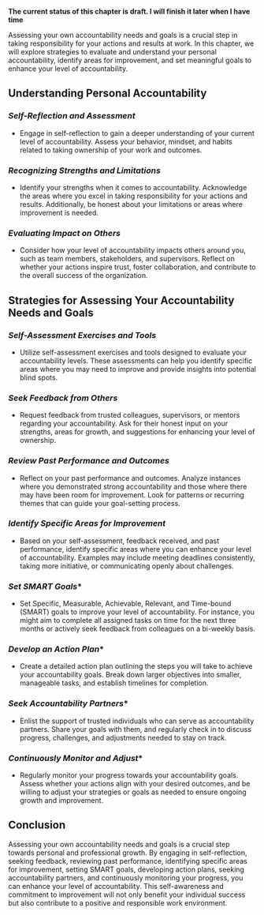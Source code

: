 **The current status of this chapter is draft. I will finish it later when I have time**

Assessing your own accountability needs and goals is a crucial step in taking responsibility for your actions and results at work. In this chapter, we will explore strategies to evaluate and understand your personal accountability, identify areas for improvement, and set meaningful goals to enhance your level of accountability.

**Understanding Personal Accountability**
-----------------------------------------

### *Self-Reflection and Assessment*

* Engage in self-reflection to gain a deeper understanding of your current level of accountability. Assess your behavior, mindset, and habits related to taking ownership of your work and outcomes.

### *Recognizing Strengths and Limitations*

* Identify your strengths when it comes to accountability. Acknowledge the areas where you excel in taking responsibility for your actions and results. Additionally, be honest about your limitations or areas where improvement is needed.

### *Evaluating Impact on Others*

* Consider how your level of accountability impacts others around you, such as team members, stakeholders, and supervisors. Reflect on whether your actions inspire trust, foster collaboration, and contribute to the overall success of the organization.

**Strategies for Assessing Your Accountability Needs and Goals**
----------------------------------------------------------------

### *Self-Assessment Exercises and Tools*

* Utilize self-assessment exercises and tools designed to evaluate your accountability levels. These assessments can help you identify specific areas where you may need to improve and provide insights into potential blind spots.

### *Seek Feedback from Others*

* Request feedback from trusted colleagues, supervisors, or mentors regarding your accountability. Ask for their honest input on your strengths, areas for growth, and suggestions for enhancing your level of ownership.

### *Review Past Performance and Outcomes*

* Reflect on your past performance and outcomes. Analyze instances where you demonstrated strong accountability and those where there may have been room for improvement. Look for patterns or recurring themes that can guide your goal-setting process.

### *Identify Specific Areas for Improvement*

* Based on your self-assessment, feedback received, and past performance, identify specific areas where you can enhance your level of accountability. Examples may include meeting deadlines consistently, taking more initiative, or communicating openly about challenges.

### *Set SMART Goals*\*

* Set Specific, Measurable, Achievable, Relevant, and Time-bound (SMART) goals to improve your level of accountability. For instance, you might aim to complete all assigned tasks on time for the next three months or actively seek feedback from colleagues on a bi-weekly basis.

### *Develop an Action Plan*\*

* Create a detailed action plan outlining the steps you will take to achieve your accountability goals. Break down larger objectives into smaller, manageable tasks, and establish timelines for completion.

### *Seek Accountability Partners*\*

* Enlist the support of trusted individuals who can serve as accountability partners. Share your goals with them, and regularly check in to discuss progress, challenges, and adjustments needed to stay on track.

### *Continuously Monitor and Adjust*\*

* Regularly monitor your progress towards your accountability goals. Assess whether your actions align with your desired outcomes, and be willing to adjust your strategies or goals as needed to ensure ongoing growth and improvement.

**Conclusion**
--------------

Assessing your own accountability needs and goals is a crucial step towards personal and professional growth. By engaging in self-reflection, seeking feedback, reviewing past performance, identifying specific areas for improvement, setting SMART goals, developing action plans, seeking accountability partners, and continuously monitoring your progress, you can enhance your level of accountability. This self-awareness and commitment to improvement will not only benefit your individual success but also contribute to a positive and responsible work environment.
